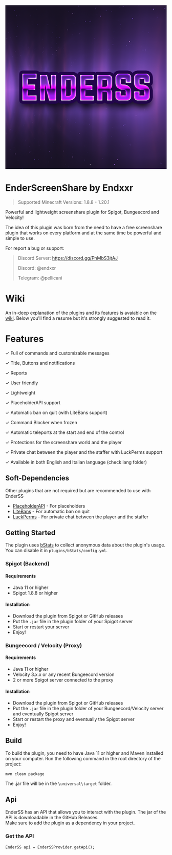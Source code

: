 
<div align="center">
    <img height="512" src="images/enderss.png" width="512" alt="EnderSS logo"/>
</div>

# EnderScreenShare by Endxxr
>Supported Minecraft Versions: 1.8.8 - 1.20.1

Powerful and lightweight screenshare plugin for Spigot, Bungeecord and Velocity!

The idea of this plugin was born from the need to have a free screenshare plugin that works on every platform and at the same time be powerful and simple to use. 


For report a bug or support: 

> Discord Server: https://discord.gg/PhMbS3jtAJ 
>
> Discord: @endxxr
> 
> Telegram: @pellicani

# Wiki
An in-deep explanation of the plugins and its features is avaiable on the [wiki](https://github.com/Endxxr/EnderScreenShare/wiki). 
Below you'll find a resume but it's strongly suggested to read it.

# Features
✓ Full of commands and customizable messages

✓ Title, Buttons and notifications

✓ Reports

✓ User friendly 

✓ Lightweight

✓ PlaceholderAPI support

✓ Automatic ban on quit (with LiteBans support)

✓ Command Blocker when frozen 

✓ Automatic teleports at the start and end of the control

✓ Protections for the screenshare world and the player

✓ Private chat between the player and the staffer with LuckPerms support

✓ Available in both English and Italian language (check lang folder)

## Soft-Dependencies
Other plugins that are not required but are recommended to use with EnderSS

- [PlaceholderAPI](https://www.spigotmc.org/resources/placeholderapi.6245/) - For placeholders
- [LiteBans](https://www.spigotmc.org/resources/litebans.3715/) - For automatic ban on quit
- [LuckPerms](https://www.spigotmc.org/resources/luckperms.28140/) - For private chat between the player and the staffer

## Getting Started

The plugin uses [bStats](https://bStats.org) to collect anonymous data about the plugin's usage. You can disable it in ``plugins/bStats/config.yml``.

### Spigot (Backend)

#### Requirements

- Java 11 or higher
- Spigot 1.8.8 or higher

#### Installation
- Download the plugin from Spigot or GitHub releases 
- Put the ```.jar``` file in the plugin folder of your Spigot server 
- Start or restart your server
- Enjoy!

### Bungeecord / Velocity (Proxy)
#### Requirements

- Java 11 or higher
- Velocity 3.x.x or any recent Bungeecord version
- 2 or more Spigot server connected to the proxy

#### Installation
- Download the plugin from Spigot or GitHub releases
- Put the ```.jar``` file in the plugin folder of your Bungeecord/Velocity server and eventually Spigot server
- Start or restart the proxy and eventually the Spigot server
- Enjoy!

## Build
To build the plugin, you need to have Java 11 or higher and Maven installed on your computer.
Run the following command in the root directory of the project:
````
mvn clean package
````
The .jar file will be in the ``\universal\target`` folder.

## Api
EnderSS has an API that allows you to interact with the plugin. The jar of the API is downloadable in the GitHub Releases.  
Make sure to add the plugin as a dependency in your project.

### Get the API
````
EnderSS api = EnderSSProvider.getApi();
````
